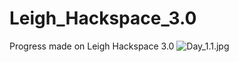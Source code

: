 # Leigh_Hackspace_3.0
Progress made on Leigh Hackspace 3.0
![Day_1.1.jpg]({{site.baseurl}}/Day_1.1.jpg)

